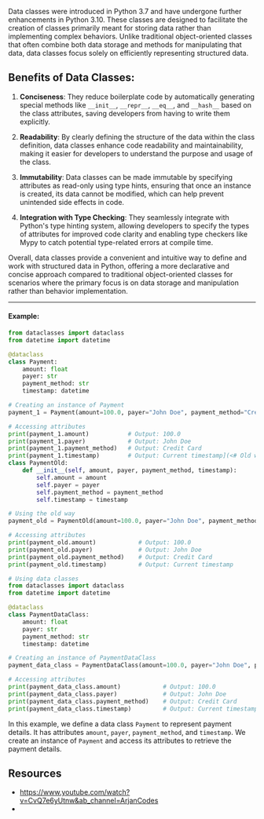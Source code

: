 
Data classes were introduced in Python 3.7 and have undergone further enhancements in Python 3.10. These classes are designed to facilitate the creation of classes primarily meant for storing data rather than implementing complex behaviors. Unlike traditional object-oriented classes that often combine both data storage and methods for manipulating that data, data classes focus solely on efficiently representing structured data.

## Benefits of Data Classes:

1. **Conciseness**: They reduce boilerplate code by automatically generating special methods like `__init__`, `__repr__`, `__eq__`, and `__hash__` based on the class attributes, saving developers from having to write them explicitly.

2. **Readability**: By clearly defining the structure of the data within the class definition, data classes enhance code readability and maintainability, making it easier for developers to understand the purpose and usage of the class.

3. **Immutability**: Data classes can be made immutable by specifying attributes as read-only using type hints, ensuring that once an instance is created, its data cannot be modified, which can help prevent unintended side effects in code.

4. **Integration with Type Checking**: They seamlessly integrate with Python's type hinting system, allowing developers to specify the types of attributes for improved code clarity and enabling type checkers like Mypy to catch potential type-related errors at compile time.

Overall, data classes provide a convenient and intuitive way to define and work with structured data in Python, offering a more declarative and concise approach compared to traditional object-oriented classes for scenarios where the primary focus is on data storage and manipulation rather than behavior implementation.

---

#### Example:

```python
from dataclasses import dataclass
from datetime import datetime

@dataclass
class Payment:
    amount: float
    payer: str
    payment_method: str
    timestamp: datetime

# Creating an instance of Payment
payment_1 = Payment(amount=100.0, payer="John Doe", payment_method="Credit Card", timestamp=datetime.now())

# Accessing attributes
print(payment_1.amount)           # Output: 100.0
print(payment_1.payer)            # Output: John Doe
print(payment_1.payment_method)   # Output: Credit Card
print(payment_1.timestamp)        # Output: Current timestamp](<# Old way without data class
class PaymentOld:
    def __init__(self, amount, payer, payment_method, timestamp):
        self.amount = amount
        self.payer = payer
        self.payment_method = payment_method
        self.timestamp = timestamp

# Using the old way
payment_old = PaymentOld(amount=100.0, payer="John Doe", payment_method="Credit Card", timestamp=datetime.now())

# Accessing attributes
print(payment_old.amount)            # Output: 100.0
print(payment_old.payer)             # Output: John Doe
print(payment_old.payment_method)    # Output: Credit Card
print(payment_old.timestamp)         # Output: Current timestamp

# Using data classes
from dataclasses import dataclass
from datetime import datetime

@dataclass
class PaymentDataClass:
    amount: float
    payer: str
    payment_method: str
    timestamp: datetime

# Creating an instance of PaymentDataClass
payment_data_class = PaymentDataClass(amount=100.0, payer="John Doe", payment_method="Credit Card", timestamp=datetime.now())

# Accessing attributes
print(payment_data_class.amount)            # Output: 100.0
print(payment_data_class.payer)             # Output: John Doe
print(payment_data_class.payment_method)    # Output: Credit Card
print(payment_data_class.timestamp)         # Output: Current timestamp>)
```

In this example, we define a data class `Payment` to represent payment details. It has attributes `amount`, `payer`, `payment_method`, and `timestamp`. We create an instance of `Payment` and access its attributes to retrieve the payment details.













## Resources 

* https://www.youtube.com/watch?v=CvQ7e6yUtnw&ab_channel=ArjanCodes
* 